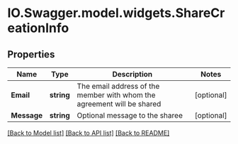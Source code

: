 # IO.Swagger.model.widgets.ShareCreationInfo
## Properties

Name | Type | Description | Notes
------------ | ------------- | ------------- | -------------
**Email** | **string** | The email address of the member with whom the agreement will be shared | [optional] 
**Message** | **string** | Optional message to the sharee | [optional] 

[[Back to Model list]](../README.md#documentation-for-models) [[Back to API list]](../README.md#documentation-for-api-endpoints) [[Back to README]](../README.md)

